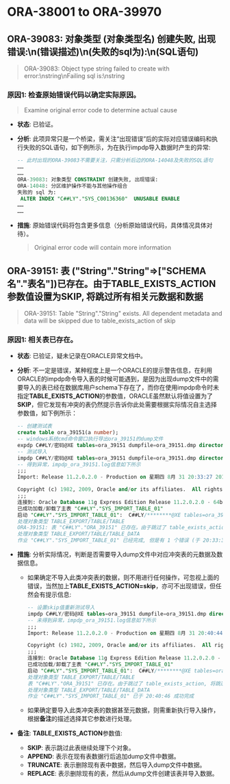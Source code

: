 # ORA-38001 to ORA-39970

## ORA-39083: 对象类型 (对象类型名) 创建失败, 出现错误:\n(错误描述)\n(失败的sql为):\n(SQL语句)

> ORA-39083: Object type string failed to create with error:\nstring\nFailing sql is:\nstring

### 原因1: 检查原始错误代码以确定实际原因。

> Examine original error code to determine actual cause

* **状态**: 已验证。
* **分析**: 此项异常只是一个桥梁，需关注“出现错误”后的实际对应错误编码和执行失败的SQL语句，如下例所示，为在执行impdp导入数据时产生的异常: 

  ```sql
  -- 此时出现的ORA-39083不需要关注，只需分析后边的ORA-14048及失败的SQL语句
  ……
  ……
  ORA-39083: 对象类型 CONSTRAINT 创建失败, 出现错误:
  ORA-14048: 分区维护操作不能与其他操作组合
  失败的 sql 为:
   ALTER INDEX "C##LY"."SYS_C00136360"  UNUSABLE ENABLE
  ……
  ……
  ```

* **措施**: 原始错误代码将包含更多信息（分析原始错误代码，具体情况具体对待）。

  > Original error code will contain more information

## ORA-39151: 表 ("String"."String"=>["SCHEMA名"."表名"])已存在。由于TABLE_EXISTS_ACTION参数值设置为SKIP, 将跳过所有相关元数据和数据

> ORA-39151: Table "String"."String" exists. All dependent metadata and data will be skipped due to table_exists_action of skip

### 原因1: 相关表已存在。

* **状态**: 已验证，疑未记录在ORACLE异常文档中。
* **分析**: 不一定是错误，某种程度上是一个ORACLE的提示警告信息，在利用ORACLE的impdp命令导入表的时候可能遇到，是因为出现dump文件中的需要导入的表已经在数据库用户schema下存在了，而你在使用impdp命令时未指定**TABLE_EXISTS_ACTION**的参数值，ORACLE虽然默认将值设置为了**SKIP**，但它发现有冲突的表仍然提示告诉你此处需要根据实际情况自主选择参数值，如下例所示：

  ```sql
  -- 创建测试表
  create table ora_39151(a number);
  -- windows系统cmd命令窗口执行导出ora_39151的dump文件
  expdp C##LY/密码@XE tables=ora_39151 dumpfile=ora_39151.dmp directory=data_pump_dir logfile=expdp_ora_39151.log
  -- 测试导入
  impdp C##LY/密码@XE tables=ora_39151 dumpfile=ora_39151.dmp directory=data_pump_dir logfile=impdp_ora_39151.log
  -- 得到异常，impdp_ora_39151.log信息如下所示
  ;;; 
  Import: Release 11.2.0.2.0 - Production on 星期四 8月 31 20:33:27 2017

  Copyright (c) 1982, 2009, Oracle and/or its affiliates.  All rights reserved.
  ;;; 
  连接到: Oracle Database 11g Express Edition Release 11.2.0.2.0 - 64bit Production
  已成功加载/卸载了主表 "C##LY"."SYS_IMPORT_TABLE_01" 
  启动 "C##LY"."SYS_IMPORT_TABLE_01":  C##LY/********@XE tables=ora_39151 dumpfile=ora_39151.dmp directory=data_pump_dir logfile=impdp_ora_39151.log; 
  处理对象类型 TABLE_EXPORT/TABLE/TABLE
  ORA-39151: 表 "C##LY"."ORA_39151" 已存在。由于跳过了 table_exists_action, 将跳过所有相关元数据和数据。
  处理对象类型 TABLE_EXPORT/TABLE/TABLE_DATA
  作业 "C##LY"."SYS_IMPORT_TABLE_01" 已经完成, 但是有 1 个错误 (于 20:33:31 完成)
  ```

* **措施**: 分析实际情况，判断是否需要导入dump文件中对应冲突表的元数据及数据信息。
  - 如果确定不导入此类冲突表的数据，则不用进行任何操作，可忽视上面的错误，当然加上**TABLE_EXISTS_ACTION=skip**，亦可不出现错误，但任然会有提示信息: 

    ```sql
    -- 设置skip值重新测试导入
    impdp C##LY/密码@XE tables=ora_39151 dumpfile=ora_39151.dmp directory=data_pump_dir logfile=impdp_ora_39151.log
    -- 未得到异常，impdp_ora_39151.log信息如下所示
    ;;; 
    Import: Release 11.2.0.2.0 - Production on 星期四 8月 31 20:40:44 2017

    Copyright (c) 1982, 2009, Oracle and/or its affiliates.  All rights reserved.
    ;;; 
    连接到: Oracle Database 11g Express Edition Release 11.2.0.2.0 - 64bit Production
    已成功加载/卸载了主表 "C##LY"."SYS_IMPORT_TABLE_01" 
    启动 "C##LY"."SYS_IMPORT_TABLE_01":  C##LY/********@XE tables=ora_39151 dumpfile=ora_39151.dmp directory=data_pump_dir logfile=impdp_ora_39151.log table_exists_action=skip 
    处理对象类型 TABLE_EXPORT/TABLE/TABLE
    表 "C##LY"."ORA_39151" 已存在。由于跳过了 table_exists_action, 将跳过所有相关元数据和数据。
    处理对象类型 TABLE_EXPORT/TABLE/TABLE_DATA
    作业 "C##LY"."SYS_IMPORT_TABLE_01" 已于 20:40:46 成功完成
    ```

  - 如果确定要导入此类冲突表的数据甚至元数据，则需重新执行导入操作，根据**备注**的描述选择其它参数进行处理。

* **备注**: **TABLE_EXISTS_ACTION**参数值: 
  - **SKIP**: 表示跳过此表继续处理下个对象。
  - **APPEND**: 表示在现有表数据行后追加dump文件中数据。
  - **TRUNCATE**: 表示删除现有表中数据，然后导入dump文件中数据。
  - **REPLACE**: 表示删除现有的表，然后从dump文件创建该表并导入数据。
